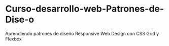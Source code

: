 # Curso-desarrollo-web-Patrones-de-Dise-o
Aprendiendo patrones de diseño Responsive Web Design con CSS Grid y Flexbox
